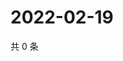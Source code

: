 # 2022-02-19

共 0 条

<!-- BEGIN WEIBO -->
<!-- 最后更新时间 Sat Feb 19 2022 02:14:00 GMT+0800 (China Standard Time) -->

<!-- END WEIBO -->

